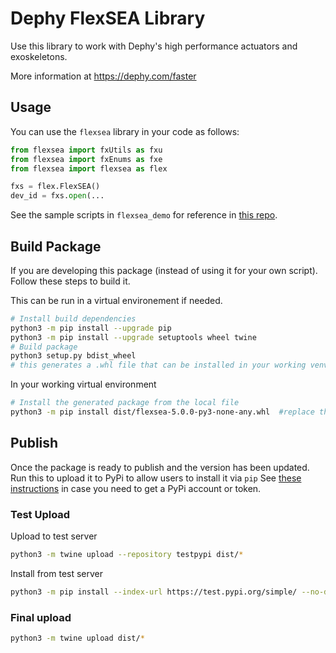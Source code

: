 # Dephy FlexSEA Library

Use this library to work with Dephy's high performance actuators and exoskeletons.

More information at https://dephy.com/faster

## Usage

You can use the `flexsea` library in your code as follows:

```python
from flexsea import fxUtils as fxu
from flexsea import fxEnums as fxe
from flexsea import flexsea as flex

fxs = flex.FlexSEA()
dev_id = fxs.open(...
```

See the sample scripts in `flexsea_demo` for reference in [this repo](https://github.com/DephyInc/Actuator-Package/tree/master/Python).

## Build Package

If you are developing this package (instead of using it for your own script). Follow these steps to build it.

This can be run in a virtual environement if needed.

```bash
# Install build dependencies
python3 -m pip install --upgrade pip
python3 -m pip install --upgrade setuptools wheel twine
# Build package
python3 setup.py bdist_wheel
# this generates a .whl file that can be installed in your working venv
```

In your working virtual environment
```bash
# Install the generated package from the local file 
python3 -m pip install dist/flexsea-5.0.0-py3-none-any.whl  #replace the version if needed
```

## Publish
Once the package is ready to publish and the version has been updated. Run this to upload it to PyPi to allow users to install it via `pip`
See [these instructions](https://packaging.python.org/tutorials/packaging-projects/) in case you need to get a PyPi account or token.

### Test Upload
Upload to test server
```bash
python3 -m twine upload --repository testpypi dist/*
```
Install from test server
```bash
python3 -m pip install --index-url https://test.pypi.org/simple/ --no-deps flexsea
```

### Final upload
```bash
python3 -m twine upload dist/*
```